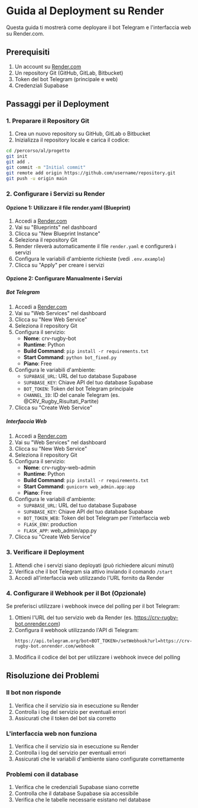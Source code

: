 # Guida al Deployment su Render

Questa guida ti mostrerà come deployare il bot Telegram e l'interfaccia web su Render.com.

## Prerequisiti

1. Un account su [Render.com](https://render.com/)
2. Un repository Git (GitHub, GitLab, Bitbucket)
3. Token del bot Telegram (principale e web)
4. Credenziali Supabase

## Passaggi per il Deployment

### 1. Preparare il Repository Git

1. Crea un nuovo repository su GitHub, GitLab o Bitbucket
2. Inizializza il repository locale e carica il codice:

```bash
cd /percorso/al/progetto
git init
git add .
git commit -m "Initial commit"
git remote add origin https://github.com/username/repository.git
git push -u origin main
```

### 2. Configurare i Servizi su Render

#### Opzione 1: Utilizzare il file render.yaml (Blueprint)

1. Accedi a [Render.com](https://render.com/)
2. Vai su "Blueprints" nel dashboard
3. Clicca su "New Blueprint Instance"
4. Seleziona il repository Git
5. Render rileverà automaticamente il file `render.yaml` e configurerà i servizi
6. Configura le variabili d'ambiente richieste (vedi `.env.example`)
7. Clicca su "Apply" per creare i servizi

#### Opzione 2: Configurare Manualmente i Servizi

##### Bot Telegram

1. Accedi a [Render.com](https://render.com/)
2. Vai su "Web Services" nel dashboard
3. Clicca su "New Web Service"
4. Seleziona il repository Git
5. Configura il servizio:
   - **Nome**: crv-rugby-bot
   - **Runtime**: Python
   - **Build Command**: `pip install -r requirements.txt`
   - **Start Command**: `python bot_fixed.py`
   - **Piano**: Free
6. Configura le variabili d'ambiente:
   - `SUPABASE_URL`: URL del tuo database Supabase
   - `SUPABASE_KEY`: Chiave API del tuo database Supabase
   - `BOT_TOKEN`: Token del bot Telegram principale
   - `CHANNEL_ID`: ID del canale Telegram (es. @CRV_Rugby_Risultati_Partite)
7. Clicca su "Create Web Service"

##### Interfaccia Web

1. Accedi a [Render.com](https://render.com/)
2. Vai su "Web Services" nel dashboard
3. Clicca su "New Web Service"
4. Seleziona il repository Git
5. Configura il servizio:
   - **Nome**: crv-rugby-web-admin
   - **Runtime**: Python
   - **Build Command**: `pip install -r requirements.txt`
   - **Start Command**: `gunicorn web_admin.app:app`
   - **Piano**: Free
6. Configura le variabili d'ambiente:
   - `SUPABASE_URL`: URL del tuo database Supabase
   - `SUPABASE_KEY`: Chiave API del tuo database Supabase
   - `BOT_TOKEN_WEB`: Token del bot Telegram per l'interfaccia web
   - `FLASK_ENV`: production
   - `FLASK_APP`: web_admin/app.py
7. Clicca su "Create Web Service"

### 3. Verificare il Deployment

1. Attendi che i servizi siano deployati (può richiedere alcuni minuti)
2. Verifica che il bot Telegram sia attivo inviando il comando `/start`
3. Accedi all'interfaccia web utilizzando l'URL fornito da Render

### 4. Configurare il Webhook per il Bot (Opzionale)

Se preferisci utilizzare i webhook invece del polling per il bot Telegram:

1. Ottieni l'URL del tuo servizio web da Render (es. https://crv-rugby-bot.onrender.com)
2. Configura il webhook utilizzando l'API di Telegram:
   ```
   https://api.telegram.org/bot<BOT_TOKEN>/setWebhook?url=https://crv-rugby-bot.onrender.com/webhook
   ```
3. Modifica il codice del bot per utilizzare i webhook invece del polling

## Risoluzione dei Problemi

### Il bot non risponde

1. Verifica che il servizio sia in esecuzione su Render
2. Controlla i log del servizio per eventuali errori
3. Assicurati che il token del bot sia corretto

### L'interfaccia web non funziona

1. Verifica che il servizio sia in esecuzione su Render
2. Controlla i log del servizio per eventuali errori
3. Assicurati che le variabili d'ambiente siano configurate correttamente

### Problemi con il database

1. Verifica che le credenziali Supabase siano corrette
2. Controlla che il database Supabase sia accessibile
3. Verifica che le tabelle necessarie esistano nel database